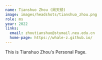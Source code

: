 ```yaml
---
name: Tianshuo Zhou (周天硕)
image: images/headshots/tianshuo_zhou.png
role: ms
year: 2022
links:
  email: zhoutianshuo@stumail.neu.edu.cn
  home-page: https://whale-z.github.io/
---
```


This is Tianshuo Zhou's Personal Page.